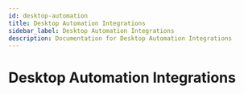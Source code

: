```yaml
---
id: desktop-automation
title: Desktop Automation Integrations
sidebar_label: Desktop Automation Integrations
description: Documentation for Desktop Automation Integrations
---
```


# Desktop Automation Integrations
